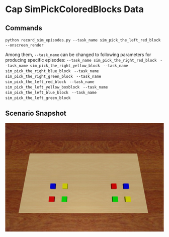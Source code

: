 # Cap SimPickColoredBlocks Data

## Commands
    python record_sim_episodes.py --task_name sim_pick_the_left_red_block --onscreen_render
Among them, `--task_name` can be changed to following parameters for producing specific episodes:
`--task_name sim_pick_the_right_red_block
`
`--task_name sim_pick_the_right_yellow_block
`
`--task_name sim_pick_the_right_blue_block
`
`--task_name sim_pick_the_right_green_block
`
`--task_name sim_pick_the_left_red_block
`
`--task_name sim_pick_the_left_yellow_boxblock
`
`--task_name sim_pick_the_left_blue_block
`
`--task_name sim_pick_the_left_green_block
`

## Scenario Snapshot
![img_1.png](snapshot.png)